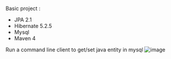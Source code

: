 Basic project :

- JPA 2.1
- Hibernate 5.2.5
- Mysql
- Maven 4

Run a command line client to get/set java entity in mysql
![image](https://user-images.githubusercontent.com/23016287/191899631-33487c10-2e50-4a2a-839b-d360d32c04da.png)
